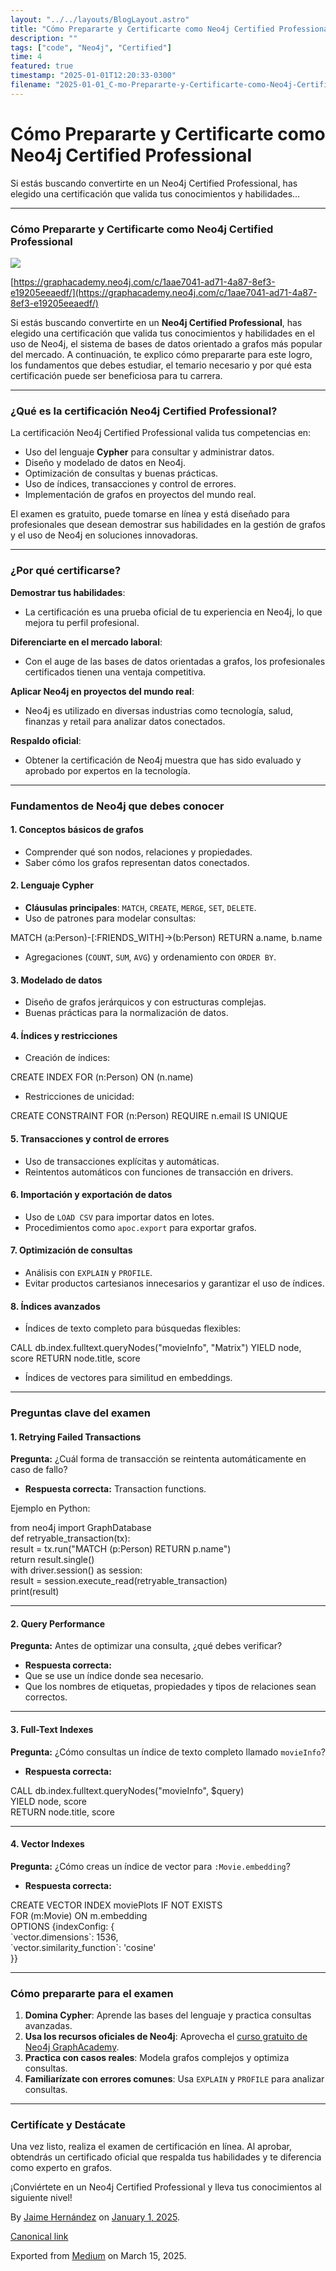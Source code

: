 ```yaml
---
layout: "../../layouts/BlogLayout.astro"
title: "Cómo Prepararte y Certificarte como Neo4j Certified Professional"
description: ""
tags: ["code", "Neo4j", "Certified"]
time: 4
featured: true
timestamp: "2025-01-01T12:20:33-0300"
filename: "2025-01-01_C-mo-Prepararte-y-Certificarte-como-Neo4j-Certified-Professional-1e290129c26f"
---
```


Cómo Prepararte y Certificarte como Neo4j Certified Professional
================================================================

Si estás buscando convertirte en un Neo4j Certified Professional, has elegido una certificación que valida tus conocimientos y habilidades…

* * *

### **Cómo Prepararte y Certificarte como Neo4j Certified Professional**

![](https://cdn-images-1.medium.com/max/800/1*w87_1xgoJMjCk2dBUGmMdw.png)

[https://graphacademy.neo4j.com/c/1aae7041-ad71-4a87-8ef3-e19205eeaedf/](https://graphacademy.neo4j.com/c/1aae7041-ad71-4a87-8ef3-e19205eeaedf/)

Si estás buscando convertirte en un **Neo4j Certified Professional**, has elegido una certificación que valida tus conocimientos y habilidades en el uso de Neo4j, el sistema de bases de datos orientado a grafos más popular del mercado. A continuación, te explico cómo prepararte para este logro, los fundamentos que debes estudiar, el temario necesario y por qué esta certificación puede ser beneficiosa para tu carrera.

* * *

### ¿Qué es la certificación Neo4j Certified Professional?

La certificación Neo4j Certified Professional valida tus competencias en:

*   Uso del lenguaje **Cypher** para consultar y administrar datos.
*   Diseño y modelado de datos en Neo4j.
*   Optimización de consultas y buenas prácticas.
*   Uso de índices, transacciones y control de errores.
*   Implementación de grafos en proyectos del mundo real.

El examen es gratuito, puede tomarse en línea y está diseñado para profesionales que desean demostrar sus habilidades en la gestión de grafos y el uso de Neo4j en soluciones innovadoras.

* * *

### ¿Por qué certificarse?

**Demostrar tus habilidades**:

*   La certificación es una prueba oficial de tu experiencia en Neo4j, lo que mejora tu perfil profesional.

**Diferenciarte en el mercado laboral**:

*   Con el auge de las bases de datos orientadas a grafos, los profesionales certificados tienen una ventaja competitiva.

**Aplicar Neo4j en proyectos del mundo real**:

*   Neo4j es utilizado en diversas industrias como tecnología, salud, finanzas y retail para analizar datos conectados.

**Respaldo oficial**:

*   Obtener la certificación de Neo4j muestra que has sido evaluado y aprobado por expertos en la tecnología.

* * *

### Fundamentos de Neo4j que debes conocer

#### 1\. Conceptos básicos de grafos

*   Comprender qué son nodos, relaciones y propiedades.
*   Saber cómo los grafos representan datos conectados.

#### 2\. Lenguaje Cypher

*   **Cláusulas principales**: `MATCH`, `CREATE`, `MERGE`, `SET`, `DELETE`.
*   Uso de patrones para modelar consultas:

MATCH (a:Person)-\[:FRIENDS\_WITH\]->(b:Person) RETURN a.name, b.name

*   Agregaciones (`COUNT`, `SUM`, `AVG`) y ordenamiento con `ORDER BY`.

#### 3\. Modelado de datos

*   Diseño de grafos jerárquicos y con estructuras complejas.
*   Buenas prácticas para la normalización de datos.

#### 4\. Índices y restricciones

*   Creación de índices:

CREATE INDEX FOR (n:Person) ON (n.name)

*   Restricciones de unicidad:

CREATE CONSTRAINT FOR (n:Person) REQUIRE n.email IS UNIQUE

#### 5\. Transacciones y control de errores

*   Uso de transacciones explícitas y automáticas.
*   Reintentos automáticos con funciones de transacción en drivers.

#### 6\. Importación y exportación de datos

*   Uso de `LOAD CSV` para importar datos en lotes.
*   Procedimientos como `apoc.export` para exportar grafos.

#### 7\. Optimización de consultas

*   Análisis con `EXPLAIN` y `PROFILE`.
*   Evitar productos cartesianos innecesarios y garantizar el uso de índices.

#### 8\. Índices avanzados

*   Índices de texto completo para búsquedas flexibles:

CALL db.index.fulltext.queryNodes("movieInfo", "Matrix") YIELD node, score RETURN node.title, score

*   Índices de vectores para similitud en embeddings.

* * *

### Preguntas clave del examen

#### 1\. Retrying Failed Transactions

**Pregunta:** ¿Cuál forma de transacción se reintenta automáticamente en caso de fallo?

*   **Respuesta correcta:** Transaction functions.

Ejemplo en Python:

from neo4j import GraphDatabase  
def retryable\_transaction(tx):  
    result = tx.run("MATCH (p:Person) RETURN p.name")  
    return result.single()  
with driver.session() as session:  
    result = session.execute\_read(retryable\_transaction)  
    print(result)

* * *

#### 2\. Query Performance

**Pregunta:** Antes de optimizar una consulta, ¿qué debes verificar?

*   **Respuesta correcta:**
*   Que se use un índice donde sea necesario.
*   Que los nombres de etiquetas, propiedades y tipos de relaciones sean correctos.

* * *

#### 3\. Full-Text Indexes

**Pregunta:** ¿Cómo consultas un índice de texto completo llamado `movieInfo`?

*   **Respuesta correcta:**

CALL db.index.fulltext.queryNodes("movieInfo", $query)  
YIELD node, score  
RETURN node.title, score

* * *

#### 4\. Vector Indexes

**Pregunta:** ¿Cómo creas un índice de vector para `:Movie.embedding`?

*   **Respuesta correcta:**

CREATE VECTOR INDEX moviePlots IF NOT EXISTS  
FOR (m:Movie) ON m.embedding  
OPTIONS {indexConfig: {  
    \`vector.dimensions\`: 1536,  
    \`vector.similarity\_function\`: 'cosine'  
}}

* * *

### Cómo prepararte para el examen

1.  **Domina Cypher**: Aprende las bases del lenguaje y practica consultas avanzadas.
2.  **Usa los recursos oficiales de Neo4j**: Aprovecha el [curso gratuito de Neo4j GraphAcademy](https://neo4j.com/graphacademy/).
3.  **Practica con casos reales**: Modela grafos complejos y optimiza consultas.
4.  **Familiarízate con errores comunes**: Usa `EXPLAIN` y `PROFILE` para analizar consultas.

* * *

### Certifícate y Destácate

Una vez listo, realiza el examen de certificación en línea. Al aprobar, obtendrás un certificado oficial que respalda tus habilidades y te diferencia como experto en grafos.

¡Conviértete en un Neo4j Certified Professional y lleva tus conocimientos al siguiente nivel!

By [Jaime Hernández](https://medium.com/@devjaime) on [January 1, 2025](https://medium.com/p/1e290129c26f).

[Canonical link](https://medium.com/@devjaime/c%C3%B3mo-prepararte-y-certificarte-como-neo4j-certified-professional-1e290129c26f)

Exported from [Medium](https://medium.com) on March 15, 2025.